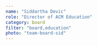 ```yaml
---
name: "Siddartha Devic"
role: "Director of ACM Education"
category: board
filter: "board,education"
photo: "team-board-sid"
---
```

